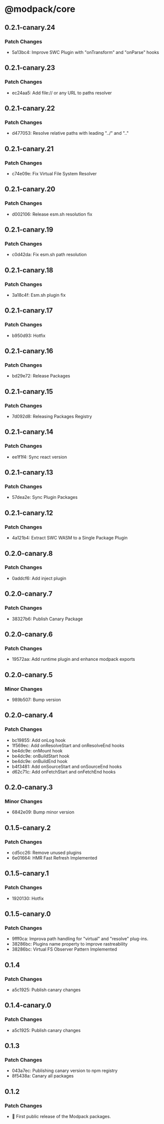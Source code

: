 # @modpack/core

## 0.2.1-canary.24

### Patch Changes

- 5a13bc4: Improve SWC Plugin with "onTransform" and "onParse" hooks

## 0.2.1-canary.23

### Patch Changes

- ec24aa5: Add file:// or any URL to paths resolver

## 0.2.1-canary.22

### Patch Changes

- d477053: Resolve relative paths with leading "../" and ".."

## 0.2.1-canary.21

### Patch Changes

- c74e09e: Fix Virtual File System Resolver

## 0.2.1-canary.20

### Patch Changes

- d002106: Release esm.sh resolution fix

## 0.2.1-canary.19

### Patch Changes

- c0d42da: Fix esm.sh path resolution

## 0.2.1-canary.18

### Patch Changes

- 3a18c4f: Esm.sh plugin fix

## 0.2.1-canary.17

### Patch Changes

- b950d93: Hotfix

## 0.2.1-canary.16

### Patch Changes

- bd29e72: Release Packages

## 0.2.1-canary.15

### Patch Changes

- 7d092d8: Releasing Packages Registry

## 0.2.1-canary.14

### Patch Changes

- ee1f1f4: Sync react version

## 0.2.1-canary.13

### Patch Changes

- 57dea2e: Sync Plugin Packages

## 0.2.1-canary.12

### Patch Changes

- 4a121b4: Extract SWC WASM to a Single Package Plugin

## 0.2.0-canary.8

### Patch Changes

- 0addcf6: Add inject plugin

## 0.2.0-canary.7

### Patch Changes

- 38327b6: Publish Canary Package

## 0.2.0-canary.6

### Patch Changes

- 19572aa: Add runtime plugin and enhance modpack exports

## 0.2.0-canary.5

### Minor Changes

- 989b507: Bump version

## 0.2.0-canary.4

### Patch Changes

- bc19855: Add onLog hook
- 1f569ec: Add onResolveStart and onResolveEnd hooks
- be4dc9e: onMount hook
- be4dc9e: onBuildStart hook
- be4dc9e: onBuildEnd hook
- b4f3481: Add onSourceStart and onSourceEnd hooks
- d62c71c: Add onFetchStart and onFetchEnd hooks

## 0.2.0-canary.3

### Minor Changes

- 6842e09: Bump minor version

## 0.1.5-canary.2

### Patch Changes

- cd5cc26: Remove unused plugins
- 6e01664: HMR Fast Refresh Implemented

## 0.1.5-canary.1

### Patch Changes

- 1920130: Hotfix

## 0.1.5-canary.0

### Patch Changes

- 9fff0ca: Improva path handling for "virtual" and "resolve" plug-ins.
- 38286bc: Plugins name property to improve rastreability
- 38286bc: Virtual FS Observer Pattern Implemented

## 0.1.4

### Patch Changes

- a5c1925: Publish canary changes

## 0.1.4-canary.0

### Patch Changes

- a5c1925: Publish canary changes

## 0.1.3

### Patch Changes

- 043a7ec: Publishing canary version to npm registry
- 8f5438a: Canary all packages

## 0.1.2

### Patch Changes

- 🎉 First public release of the Modpack packages.
